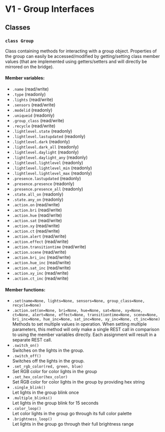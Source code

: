 # V1 - Group Interfaces
## Classes
### `class Group`  
  Class containing methods for interacting with a group object. Properties of the group can easily be accessed/modified by getting/setting class member values (that are implemented using getters/setters and will directly be mirrored on the bridge).
#### Member variables:
- `.name` (read/write)
- `.type` (readonly)
- `.lights` (read/write)
- `.sensors` (read/write)
- `.modelid` (readonly)
- `.uniqueid` (readonly)
- `.group_class` (read/write)
- `.recycle` (read/write)
- `.lightlevel.state` (readonly)
- `.lightlevel.lastupdated` (readonly)
- `.lightlevel.dark` (readonly)
- `.lightlevel.dark_all` (readonly)
- `.lightlevel.daylight` (readonly)
- `.lightlevel.daylight_any` (readonly)
- `.lightlevel.lightlevel` (readonly)
- `.lightlevel.lightlevel_min` (readonly)
- `.lightlevel.lightlevel_max` (readonly)
- `.presence.lastupdated` (readonly)
- `.presence.presence` (readonly)
- `.presence.presence_all` (readonly)
- `.state.all_on` (readonly)
- `.state.any_on` (readonly)
- `.action.on` (read/write)
- `.action.bri` (read/write)
- `.action.hue` (read/write)
- `.action.sat` (read/write)
- `.action.xy` (read/write)
- `.action.ct` (read/write)
- `.action.alert` (read/write)
- `.action.effect` (read/write)
- `.action.transitiontime` (read/write)
- `.action.scene` (read/write)
- `.action.bri_inc` (read/write)
- `.action.hue_inc` (read/write)
- `.action.sat_inc` (read/write)
- `.action.xy_inc` (read/write)
- `.action.ct_inc` (read/write)  
#### Member functions:
- `.set(name=None, lights=None, sensors=None, group_class=None, recycle=None)`
- `.action.set(on=None, bri=None, hue=None, sat=None, xy=None, ct=None, alert=None, effect=None, transitiontime=None, scene=None, bri_inc=None, hue_inc=None, sat_inc=None, xy_inc=None, ct_inc=None)`  
  Methods to set multiple values in operation. When setting multiple parameters, this method will only make a single REST call in comparison to using the member variables directly. Each assignment will result in a separate REST call.
- `.switch_on()`    
  Switches on the lights in the group.  
- `.switch_off()`    
  Switches off the lights in the group.  
- `.set_rgb_color(red, green, blue)`  
  Set RGB color for color lights in the group
- `.set_hex_color(hex_color)`  
  Set RGB color for color lights in the group by providing hex string
- `.single_blink()`  
  Let lights in the group blink once
- `.multiple_blinks()`  
  Let lights in the group blink for 15 seconds
- `.color_loop()`  
  Let color lights in the group go through its full color palette
- `.brightness_loop()`  
  Let lights in the group go through their full brightness range
